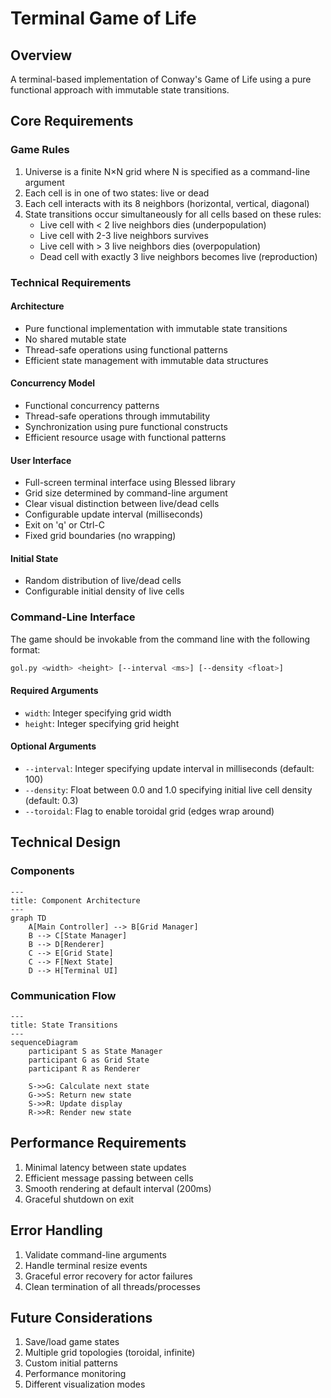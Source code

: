 # Terminal Game of Life

## Overview

A terminal-based implementation of Conway's Game of Life using a pure functional approach with immutable state transitions.

## Core Requirements

### Game Rules

1. Universe is a finite N×N grid where N is specified as a command-line argument
2. Each cell is in one of two states: live or dead
3. Each cell interacts with its 8 neighbors (horizontal, vertical, diagonal)
4. State transitions occur simultaneously for all cells based on these rules:
   - Live cell with < 2 live neighbors dies (underpopulation)
   - Live cell with 2-3 live neighbors survives
   - Live cell with > 3 live neighbors dies (overpopulation)
   - Dead cell with exactly 3 live neighbors becomes live (reproduction)

### Technical Requirements

#### Architecture

- Pure functional implementation with immutable state transitions
- No shared mutable state
- Thread-safe operations using functional patterns
- Efficient state management with immutable data structures

#### Concurrency Model

- Functional concurrency patterns
- Thread-safe operations through immutability
- Synchronization using pure functional constructs
- Efficient resource usage with functional patterns

#### User Interface

- Full-screen terminal interface using Blessed library
- Grid size determined by command-line argument
- Clear visual distinction between live/dead cells
- Configurable update interval (milliseconds)
- Exit on 'q' or Ctrl-C
- Fixed grid boundaries (no wrapping)

#### Initial State

- Random distribution of live/dead cells
- Configurable initial density of live cells

### Command-Line Interface

The game should be invokable from the command line with the following format:

```bash
gol.py <width> <height> [--interval <ms>] [--density <float>]
```

#### Required Arguments

- `width`: Integer specifying grid width
- `height`: Integer specifying grid height

#### Optional Arguments

- `--interval`: Integer specifying update interval in milliseconds (default: 100)
- `--density`: Float between 0.0 and 1.0 specifying initial live cell density (default: 0.3)
- `--toroidal`: Flag to enable toroidal grid (edges wrap around)

## Technical Design

### Components

```mermaid
---
title: Component Architecture
---
graph TD
    A[Main Controller] --> B[Grid Manager]
    B --> C[State Manager]
    B --> D[Renderer]
    C --> E[Grid State]
    C --> F[Next State]
    D --> H[Terminal UI]
```

### Communication Flow

```mermaid
---
title: State Transitions
---
sequenceDiagram
    participant S as State Manager
    participant G as Grid State
    participant R as Renderer
    
    S->>G: Calculate next state
    G->>S: Return new state
    S->>R: Update display
    R->>R: Render new state
```

## Performance Requirements

1. Minimal latency between state updates
2. Efficient message passing between cells
3. Smooth rendering at default interval (200ms)
4. Graceful shutdown on exit

## Error Handling

1. Validate command-line arguments
2. Handle terminal resize events
3. Graceful error recovery for actor failures
4. Clean termination of all threads/processes

## Future Considerations

1. Save/load game states
2. Multiple grid topologies (toroidal, infinite)
3. Custom initial patterns
4. Performance monitoring
5. Different visualization modes 
